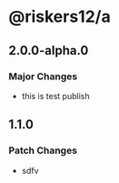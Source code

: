 # @riskers12/a

## 2.0.0-alpha.0

### Major Changes

- this is test publish

## 1.1.0

### Patch Changes

- sdfv
